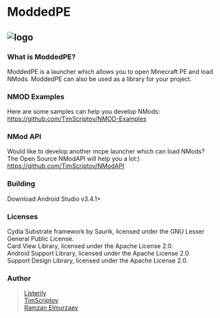 # ModdedPE
![logo][1]
--------

### What is ModdedPE?
ModdedPE is a launcher which allows you to open Minecraft PE and load NMods. ModdedPE can also be used as a library for your project.

### NMOD Examples
Here are some samples can help you develop NMods:<br>
<https://github.com/TimScriptov/NMOD-Examples>

### NMod API
Would like to develop another mcpe launcher which can load NMods?<br>
The Open Source NModAPI will help you a lot:)<br>
<https://github.com/TimScriptov/NModAPI>

### Building
Download Android Studio v3.4.1+

### Licenses
Cydia Substrate framework by Saurik, licensed under the GNU Lesser General Public License.<br>
Card View Library, licensed under the Apache License 2.0.<br>
Android Support Library, licensed under the Apache License 2.0.<br>
Support Design Library, licensed under the Apache License 2.0.<br>

### Author
> [Listerily][2]<br>
> [TimScriptov][3]<br>
> [Ramzan Elmurzaev][4]<br>

[1]: https://github.com/TimScriptov/ModdedPE/blob/master/Art/title_logo.png
[2]: https://github.com/listerily
[3]: https://github.com/TimScriptov
[4]: https://github.com/elmurzaev